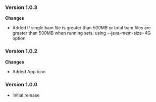 ### Version 1.0.3
__Changes__
- Added if single bam file is greater than 500MB or total bam files are greater than 500MB when running sets, using --java-mem-size=4G option

### Version 1.0.2
__Changes__
- Added App icon

### Version 1.0.0
- Initial release

